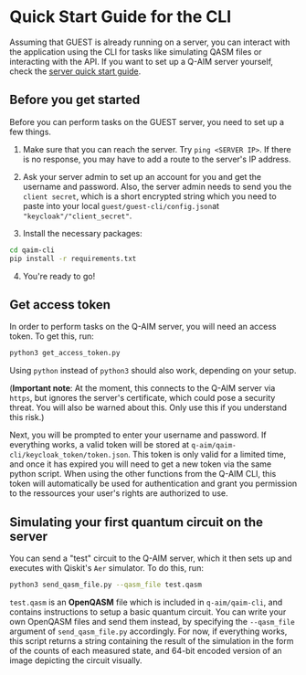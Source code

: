 # Quick Start Guide for the CLI

Assuming that GUEST is already running on a server, you can interact with the application using the CLI for tasks like simulating QASM files or interacting with the API. 
If you want to set up a Q-AIM server yourself, check the [server quick start guide](https://github.com/fhaltenberger/q-aim/tree/main/qaim-server#readme).

## Before you get started
Before you can perform tasks on the GUEST server, you need to set up a few things.

1. Make sure that you can reach the server. Try `ping <SERVER IP>`. If there is no response, you may have to add a route to the server's IP address.

2. Ask your server admin to set up an account for you and get the username and password. Also, the server admin needs to send you the `client secret`, which is a short encrypted string which you need to paste into your local `guest/guest-cli/config.json`at `"keycloak"/"client_secret"`.

3. Install the necessary packages: 
 ```bash
cd qaim-cli
 pip install -r requirements.txt
 ```

4. You're ready to go!

## Get access token

In order to perform tasks on the Q-AIM server, you will need an access token. To get this, run:
 ```bash
 python3 get_access_token.py
 ```

Using `python` instead of `python3` should also work, depending on your setup.

(**Important note**: At the moment, this connects to the Q-AIM server via `https`, but ignores the server's certificate, which could pose a security threat. You will also be warned about this. Only use this if you understand this risk.)

Next, you will be prompted to enter your username and password. If everything works, a valid token will be stored at `q-aim/qaim-cli/keycloak_token/token.json`. 
This token is only valid for a limited time, and once it has expired you will need to get a new token via the same python script. 
When using the other functions from the Q-AIM CLI, this token will automatically be used for authentication and grant you permission to the ressources your user's rights are authorized to use.

## Simulating your first quantum circuit on the server

You can send a "test" circuit to the Q-AIM server, which it then sets up and executes with Qiskit's `Aer` simulator. To do this, run:
 ```bash
 python3 send_qasm_file.py --qasm_file test.qasm
 ```

`test.qasm` is an **OpenQASM** file which is included in `q-aim/qaim-cli`, and contains instructions to setup a basic quantum circuit. 
You can write your own OpenQASM files and send them instead, by specifying the `--qasm_file` argument of `send_qasm_file.py` accordingly. 
For now, if everything works, this script returns a string containing the result of the simulation in the form of the counts of each measured state, and 64-bit encoded version of an image depicting the circuit visually.


